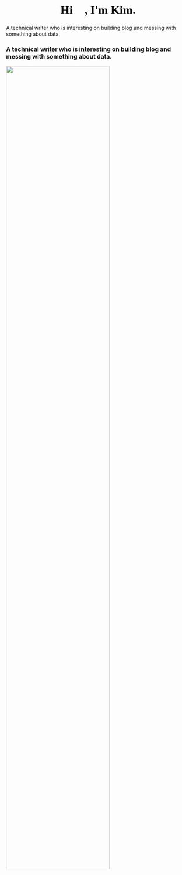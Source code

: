 <h1 style="text-align:center;font-family:等线;color:black;font-size:31.8px">Hi 👋, I'm Kim.</h1>


<p style="text-align:center font-family:Arial Unicode MS color:black font-size:40px font-weight:bold">A technical writer who is interesting on building blog and messing with something about data.</p>


### A technical writer who is interesting on building blog and messing with something about data.

<img src="https://github-readme-stats.vercel.app/api?username=Kimwangqing&theme=cobalt&show_icons=true" width="75%" />



